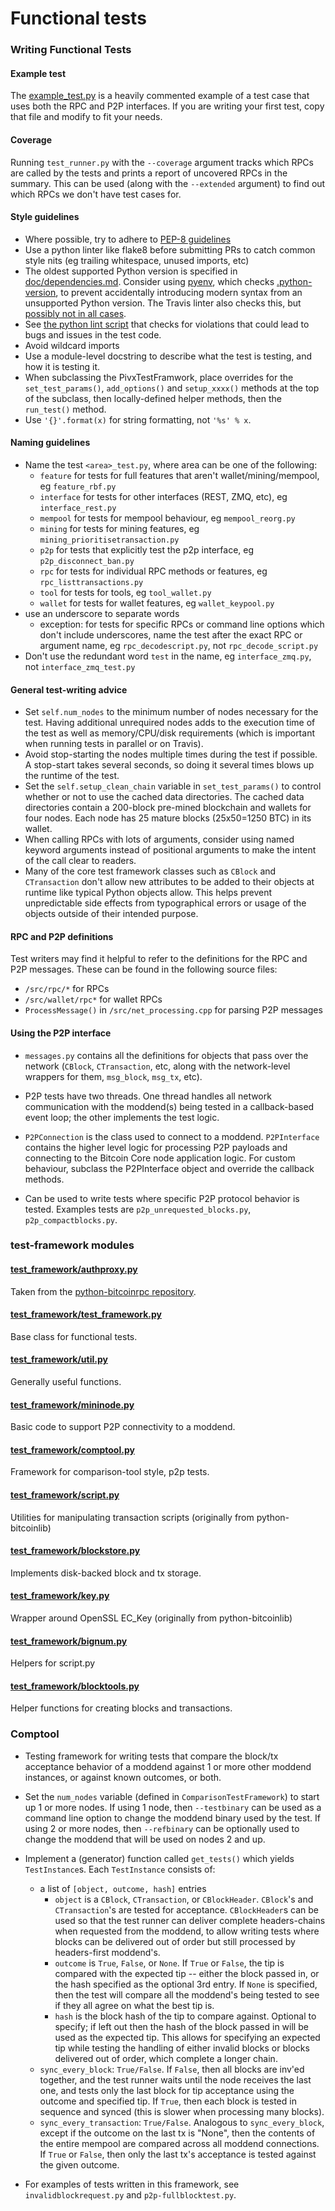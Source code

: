 # Functional tests

### Writing Functional Tests

#### Example test

The [example_test.py](example_test.py) is a heavily commented example of a test case that uses both
the RPC and P2P interfaces. If you are writing your first test, copy that file
and modify to fit your needs.

#### Coverage

Running `test_runner.py` with the `--coverage` argument tracks which RPCs are
called by the tests and prints a report of uncovered RPCs in the summary. This
can be used (along with the `--extended` argument) to find out which RPCs we
don't have test cases for.

#### Style guidelines

- Where possible, try to adhere to [PEP-8 guidelines](https://www.python.org/dev/peps/pep-0008/)
- Use a python linter like flake8 before submitting PRs to catch common style
  nits (eg trailing whitespace, unused imports, etc)
- The oldest supported Python version is specified in [doc/dependencies.md](/doc/dependencies.md).
  Consider using [pyenv](https://github.com/pyenv/pyenv), which checks [.python-version](/.python-version),
  to prevent accidentally introducing modern syntax from an unsupported Python version.
  The Travis linter also checks this, but [possibly not in all cases](https://github.com/bitcoin/bitcoin/pull/14884#discussion_r239585126).
- See [the python lint script](/test/lint/lint-python.sh) that checks for violations that
  could lead to bugs and issues in the test code.
- Avoid wildcard imports
- Use a module-level docstring to describe what the test is testing, and how it
  is testing it.
- When subclassing the PivxTestFramwork, place overrides for the
  `set_test_params()`, `add_options()` and `setup_xxxx()` methods at the top of
  the subclass, then locally-defined helper methods, then the `run_test()` method.
- Use `'{}'.format(x)` for string formatting, not `'%s' % x`.

#### Naming guidelines

- Name the test `<area>_test.py`, where area can be one of the following:
    - `feature` for tests for full features that aren't wallet/mining/mempool, eg `feature_rbf.py`
    - `interface` for tests for other interfaces (REST, ZMQ, etc), eg `interface_rest.py`
    - `mempool` for tests for mempool behaviour, eg `mempool_reorg.py`
    - `mining` for tests for mining features, eg `mining_prioritisetransaction.py`
    - `p2p` for tests that explicitly test the p2p interface, eg `p2p_disconnect_ban.py`
    - `rpc` for tests for individual RPC methods or features, eg `rpc_listtransactions.py`
    - `tool` for tests for tools, eg `tool_wallet.py`
    - `wallet` for tests for wallet features, eg `wallet_keypool.py`
- use an underscore to separate words
    - exception: for tests for specific RPCs or command line options which don't include underscores, name the test after the exact RPC or argument name, eg `rpc_decodescript.py`, not `rpc_decode_script.py`
- Don't use the redundant word `test` in the name, eg `interface_zmq.py`, not `interface_zmq_test.py`

#### General test-writing advice

- Set `self.num_nodes` to the minimum number of nodes necessary for the test.
  Having additional unrequired nodes adds to the execution time of the test as
  well as memory/CPU/disk requirements (which is important when running tests in
  parallel or on Travis).
- Avoid stop-starting the nodes multiple times during the test if possible. A
  stop-start takes several seconds, so doing it several times blows up the
  runtime of the test.
- Set the `self.setup_clean_chain` variable in `set_test_params()` to control whether
  or not to use the cached data directories. The cached data directories
  contain a 200-block pre-mined blockchain and wallets for four nodes. Each node
  has 25 mature blocks (25x50=1250 BTC) in its wallet.
- When calling RPCs with lots of arguments, consider using named keyword
  arguments instead of positional arguments to make the intent of the call
  clear to readers.
- Many of the core test framework classes such as `CBlock` and `CTransaction`
  don't allow new attributes to be added to their objects at runtime like
  typical Python objects allow. This helps prevent unpredictable side effects
  from typographical errors or usage of the objects outside of their intended
  purpose.

#### RPC and P2P definitions

Test writers may find it helpful to refer to the definitions for the RPC and
P2P messages. These can be found in the following source files:

- `/src/rpc/*` for RPCs
- `/src/wallet/rpc*` for wallet RPCs
- `ProcessMessage()` in `/src/net_processing.cpp` for parsing P2P messages

#### Using the P2P interface

- `messages.py` contains all the definitions for objects that pass
over the network (`CBlock`, `CTransaction`, etc, along with the network-level
wrappers for them, `msg_block`, `msg_tx`, etc).

- P2P tests have two threads. One thread handles all network communication
with the moddend(s) being tested in a callback-based event loop; the other
implements the test logic.

- `P2PConnection` is the class used to connect to a moddend.  `P2PInterface`
contains the higher level logic for processing P2P payloads and connecting to
the Bitcoin Core node application logic. For custom behaviour, subclass the
P2PInterface object and override the callback methods.

- Can be used to write tests where specific P2P protocol behavior is tested.
Examples tests are `p2p_unrequested_blocks.py`, `p2p_compactblocks.py`.

### test-framework modules

#### [test_framework/authproxy.py](test_framework/authproxy.py)
Taken from the [python-bitcoinrpc repository](https://github.com/jgarzik/python-bitcoinrpc).

#### [test_framework/test_framework.py](test_framework/test_framework.py)
Base class for functional tests.

#### [test_framework/util.py](test_framework/util.py)
Generally useful functions.

#### [test_framework/mininode.py](test_framework/mininode.py)
Basic code to support P2P connectivity to a moddend.

#### [test_framework/comptool.py](test_framework/comptool.py)
Framework for comparison-tool style, p2p tests.

#### [test_framework/script.py](test_framework/script.py)
Utilities for manipulating transaction scripts (originally from python-bitcoinlib)

#### [test_framework/blockstore.py](test_framework/blockstore.py)
Implements disk-backed block and tx storage.

#### [test_framework/key.py](test_framework/key.py)
Wrapper around OpenSSL EC_Key (originally from python-bitcoinlib)

#### [test_framework/bignum.py](test_framework/bignum.py)
Helpers for script.py

#### [test_framework/blocktools.py](test_framework/blocktools.py)
Helper functions for creating blocks and transactions.

### Comptool

* Testing framework for writing tests that compare the block/tx acceptance
behavior of a moddend against 1 or more other moddend instances, or against
known outcomes, or both.

* Set the ```num_nodes``` variable (defined in ```ComparisonTestFramework```) to start up
1 or more nodes.  If using 1 node, then ```--testbinary``` can be used as a command line
option to change the moddend binary used by the test.  If using 2 or more nodes,
then ```--refbinary``` can be optionally used to change the moddend that will be used
on nodes 2 and up.

* Implement a (generator) function called ```get_tests()``` which yields ```TestInstance```s.
Each ```TestInstance``` consists of:
  - a list of ```[object, outcome, hash]``` entries
    * ```object``` is a ```CBlock```, ```CTransaction```, or
    ```CBlockHeader```.  ```CBlock```'s and ```CTransaction```'s are tested for
    acceptance.  ```CBlockHeader```s can be used so that the test runner can deliver
    complete headers-chains when requested from the moddend, to allow writing
    tests where blocks can be delivered out of order but still processed by
    headers-first moddend's.
    * ```outcome``` is ```True```, ```False```, or ```None```.  If ```True```
    or ```False```, the tip is compared with the expected tip -- either the
    block passed in, or the hash specified as the optional 3rd entry.  If
    ```None``` is specified, then the test will compare all the moddend's
    being tested to see if they all agree on what the best tip is.
    * ```hash``` is the block hash of the tip to compare against. Optional to
    specify; if left out then the hash of the block passed in will be used as
    the expected tip.  This allows for specifying an expected tip while testing
    the handling of either invalid blocks or blocks delivered out of order,
    which complete a longer chain.
  - ```sync_every_block```: ```True/False```.  If ```False```, then all blocks
    are inv'ed together, and the test runner waits until the node receives the
    last one, and tests only the last block for tip acceptance using the
    outcome and specified tip.  If ```True```, then each block is tested in
    sequence and synced (this is slower when processing many blocks).
  - ```sync_every_transaction```: ```True/False```.  Analogous to
    ```sync_every_block```, except if the outcome on the last tx is "None",
    then the contents of the entire mempool are compared across all moddend
    connections.  If ```True``` or ```False```, then only the last tx's
    acceptance is tested against the given outcome.

* For examples of tests written in this framework, see
  ```invalidblockrequest.py``` and ```p2p-fullblocktest.py```.

